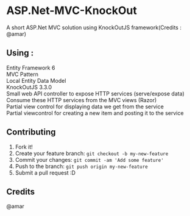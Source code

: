 # ASP.Net-MVC-KnockOut
A short ASP.Net MVC solution using KnockOutJS framework(Credits : @amar)

## Using : 
Entity Framework 6 </br>
MVC Pattern </br>
Local Entity Data Model </br>
KnockOutJS 3.3.0 </br>
Small web API controller to expose HTTP services (serve/expose data) </br>
Consume these HTTP services from the MVC views (Razor) </br>
Partial view control for displaying data we get from the service </br>
Partial viewcontrol for creating a new item and posting it to the service </br>


## Contributing
1. Fork it!
2. Create your feature branch: `git checkout -b my-new-feature`
3. Commit your changes: `git commit -am 'Add some feature'`
4. Push to the branch: `git push origin my-new-feature`
5. Submit a pull request :D

## Credits
@amar
